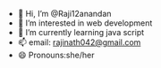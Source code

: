- 👋 Hi, I’m @Raji12anandan
- 👀 I’m interested in web development
- 🌱 I’m currently learning java script
- 📫 email: rajinath042@gmail.com
- 😄 Pronouns:she/her

<!---
Raji12anandan/Raji12anandan is a ✨ special ✨ repository because its `README.md` (this file) appears on your GitHub profile.
You can click the Preview link to take a look at your changes.
--->
